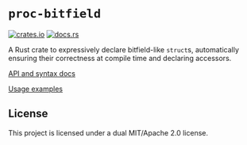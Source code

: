 # `proc-bitfield`

[![crates.io](https://img.shields.io/crates/v/proc-bitfield.svg?logo=rust)](https://crates.io/crates/proc-bitfield)
[![docs.rs](https://img.shields.io/docsrs/proc-bitfield/latest.svg?logo=docs.rs)](https://docs.rs/proc-bitfield)

A Rust crate to expressively declare bitfield-like `struct`s, automatically ensuring their correctness at compile time and declaring accessors.

[API and syntax docs](https://docs.rs/proc-bitfield)

[Usage examples](./usage_examples/bitfield.md)

## License

This project is licensed under a dual MIT/Apache 2.0 license.
